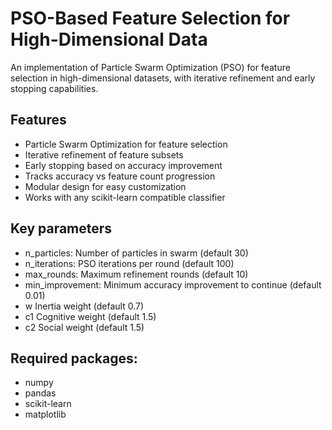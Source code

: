 # PSO-Based Feature Selection for High-Dimensional Data
An implementation of Particle Swarm Optimization (PSO) for feature selection in high-dimensional datasets, with iterative refinement and early stopping capabilities.


## Features

- Particle Swarm Optimization for feature selection
- Iterative refinement of feature subsets
- Early stopping based on accuracy improvement
- Tracks accuracy vs feature count progression
- Modular design for easy customization
- Works with any scikit-learn compatible classifier

## Key parameters

- n_particles: 	Number of particles in swarm	(default 30)
- n_iterations: 	PSO iterations per round	(default 100)
- max_rounds:	Maximum refinement rounds	(default 10) 
- min_improvement: 	Minimum accuracy improvement to continue	(default 0.01)
- w	Inertia weight	(default 0.7)
- c1	Cognitive weight	(default 1.5)
- c2	Social weight	(default 1.5) 

## Required packages:

- numpy
- pandas
- scikit-learn
- matplotlib
